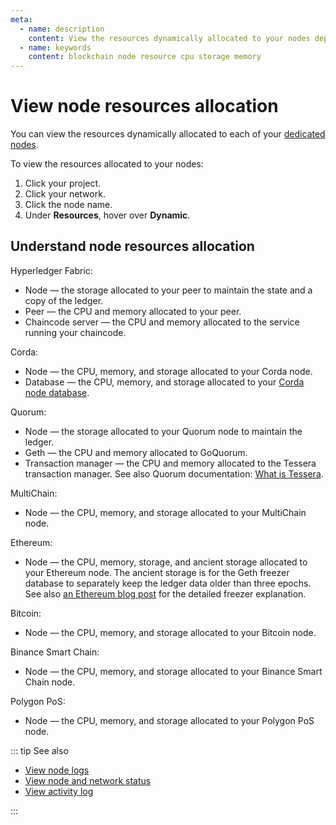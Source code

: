 ```yaml
---
meta:
  - name: description
    content: View the resources dynamically allocated to your nodes deployed with the Chainstack managed blockchain services.
  - name: keywords
    content: blockchain node resource cpu storage memory
---
```


# View node resources allocation

You can view the resources dynamically allocated to each of your [dedicated nodes](/glossary/dedicated-node).

To view the resources allocated to your nodes:

1. Click your project.
1. Click your network.
1. Click the node name.
1. Under **Resources**, hover over **Dynamic**.

## Understand node resources allocation

Hyperledger Fabric:

* Node — the storage allocated to your peer to maintain the state and a copy of the ledger.
* Peer — the CPU and memory allocated to your peer.
* Chaincode server — the CPU and memory allocated to the service running your chaincode.

Corda:

* Node — the CPU, memory, and storage allocated to your Corda node.
* Database — the CPU, memory, and storage allocated to your [Corda node database](https://docs.corda.net/docs/corda-os/node-database.html).

Quorum:

* Node — the storage allocated to your Quorum node to maintain the ledger.
* Geth — the CPU and memory allocated to GoQuorum.
* Transaction manager — the CPU and memory allocated to the Tessera transaction manager. See also Quorum documentation: [What is Tessera](https://docs.tessera.consensys.net/).

MultiChain:

* Node — the CPU, memory, and storage allocated to your MultiChain node.

Ethereum:

* Node — the CPU, memory, storage, and ancient storage allocated to your Ethereum node. The ancient storage is for the Geth freezer database to separately keep the ledger data older than three epochs. See also [an Ethereum blog post](https://blog.ethereum.org/2019/07/10/geth-v1-9-0/) for the detailed freezer explanation.

Bitcoin:

* Node — the CPU, memory, and storage allocated to your Bitcoin node.

Binance Smart Chain:

* Node — the CPU, memory, and storage allocated to your Binance Smart Chain node.

Polygon PoS:

* Node — the CPU, memory, and storage allocated to your Polygon PoS node.

::: tip See also

* [View node logs](/platform/view-node-logs)
* [View node and network status](/platform/view-node-and-network-status)
* [View activity log](/platform/view-activity-log)

:::
